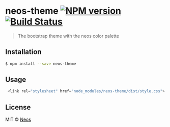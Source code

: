 # neos-theme [![NPM version](https://badge.fury.io/js/neos-theme.svg)](https://npmjs.org/package/neos-theme) [![Build Status](https://travis-ci.org/Lapchuk%20Oleksandr/neos-theme.svg?branch=master)](https://travis-ci.org/Lapchuk%20Oleksandr/neos-theme)

> The bootstrap theme with the neos color palette

## Installation

```sh
$ npm install --save neos-theme
```

## Usage

```js
 <link rel="stylesheet" href="node_modules/neos-theme/dist/style.css">
```

## License

MIT © [Neos]()
